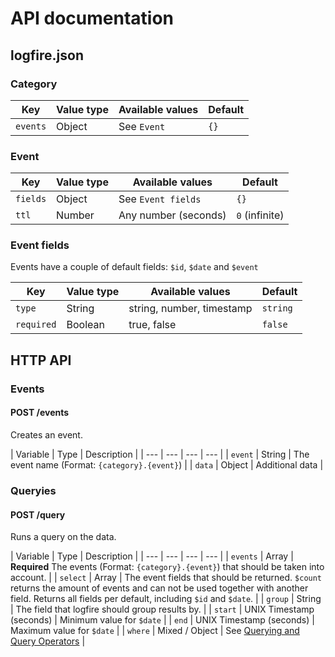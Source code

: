# API documentation

## logfire.json

### Category

| Key          | Value type | Available values          | Default        |
| ------------ | ---------- | ------------------------- | -------------- |
| `events`     | Object     | See `Event`               | `{}`           |

### Event

| Key          | Value type | Available values          | Default        |
| ------------ | ---------- | ------------------------- | -------------- |
| `fields`     | Object     | See `Event fields`        | `{}`           |
| `ttl`        | Number     | Any number (seconds)      | `0` (infinite) |

### Event fields

Events have a couple of default fields: `$id`, `$date` and `$event`

| Key          | Value type | Available values          | Default        |
| ------------ | ---------- | ------------------------- | -------------- |
| `type`       | String     | string, number, timestamp | `string`       |
| `required`   | Boolean    | true, false               | `false`        |


## HTTP API

### Events

#### POST /events

Creates an event.

| Variable | Type | Description |
| --- | --- | --- | --- |
| `event` | String | The event name (Format: `{category}.{event}`) |
| `data` | Object | Additional data |

### Queryies

#### POST /query

Runs a query on the data.

| Variable | Type | Description |
| --- | --- | --- | --- |
| `events` | Array | **Required** The events (Format: `{category}.{event}`) that should be taken into account. |
| `select` | Array | The event fields that should be returned. `$count` returns the amount of events and can not be used together with another field. Returns all fields per default, including `$id` and `$date`. |
| `group` | String | The field that logfire should group results by. |
| `start` | UNIX Timestamp (seconds) | Minimum value for `$date` |
| `end` | UNIX Timestamp (seconds) | Maximum value for `$date` |
| `where` | Mixed / Object | See [Querying and Query Operators](querying.md) |
